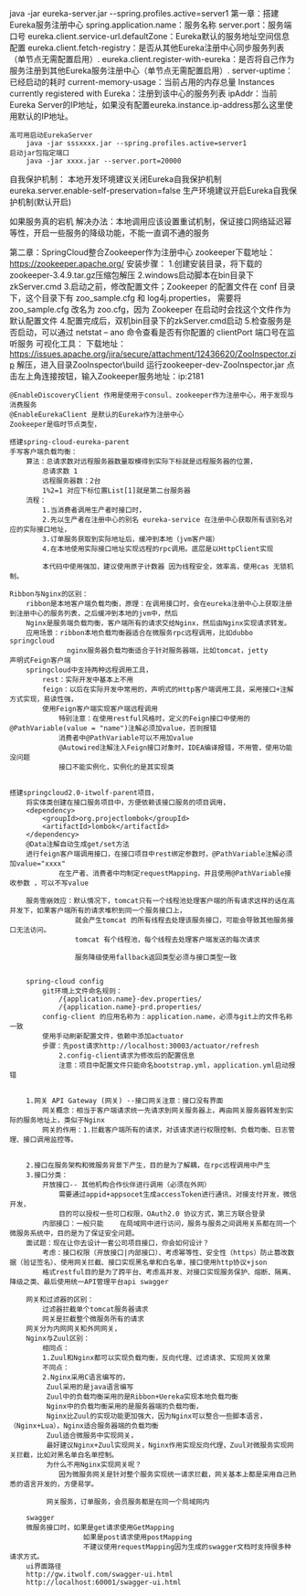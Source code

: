 
java -jar eureka-server.jar --spring.profiles.active=server1
第一章：搭建Eureka服务注册中心
	spring.application.name：服务名称
	server.port：服务端口号
	eureka.client.service-url.defaultZone：Eureka默认的服务地址空间信息配置
	eureka.client.fetch-registry：是否从其他Eureka注册中心同步服务列表（单节点无需配置启用）.
	eureka.client.register-with-eureka：是否将自己作为服务注册到其他Eureka服务注册中心（单节点无需配置启用）.
	server-uptime：已经启动的耗时
	current-memory-usage：当前占用的内存总量
	Instances currently registered with Eureka：注册到该中心的服务列表
	ipAddr：当前Eureka Server的IP地址，如果没有配置eureka.instance.ip-address那么这里使用默认的IP地址。
	
	高可用启动EurekaServer
		java -jar sssxxxx.jar --spring.profiles.active=server1
	启动jar包指定端口
		java -jar xxxx.jar --server.port=20000
		
自我保护机制：
	本地开发环境建议关闭Eureka自我保护机制
	eureka.server.enable-self-preservation=false
	生产环境建议开启Eureka自我保护机制(默认开启)
	
如果服务真的宕机
	解决办法：本地调用应该设置重试机制，保证接口网络延迟幂等性，开启一些服务的降级功能，不能一直调不通的服务
	
第二章：SpringCloud整合Zookeeper作为注册中心
	zookeeper下载地址：https://zookeeper.apache.org/
	安装步骤：
		1.创建安装目录，将下载的zookeeper-3.4.9.tar.gz压缩包解压
		2.windows启动脚本在bin目录下zkServer.cmd
		3.启动之前，修改配置文件；Zookeeper 的配置文件在 conf 目录下，这个目录下有 zoo_sample.cfg 和 log4j.properties，
		需要将 zoo_sample.cfg 改名为 zoo.cfg，因为 Zookeeper 在启动时会找这个文件作为默认配置文件
		4.配置完成后，双机bin目录下的zkServer.cmd启动
		5.检查服务是否启动，可以通过 netstat – ano 命令查看是否有你配置的 clientPort 端口号在监听服务
	可视化工具：
		下载地址：https://issues.apache.org/jira/secure/attachment/12436620/ZooInspector.zip
		解压，进入目录ZooInspector\build
		运行zookeeper-dev-ZooInspector.jar
		点击左上角连接按钮，输入Zookeeper服务地址：ip:2181

	@EnableDiscoveryClient 作用是使用于consul、zookeeper作为注册中心，用于发现与消费服务
	@EnableEurekaClient 是默认的Eureka作为注册中心
	Zookeeper是临时节点类型，
	
	搭建spring-cloud-eureka-parent
	手写客户端负载均衡：
		算法：总请求数对远程服务器数量取模得到实际下标就是远程服务器的位置，
			总请求数 1
			远程服务器数：2台
			1%2=1 对应下标位置List[1]就是第二台服务器
		流程：
			1.当消费者调用生产者时接口时，
			2.先以生产者在注册中心的别名 eureka-service 在注册中心获取所有该别名对应的实际接口地址，
			3.订单服务获取到实际地址后，缓冲到本地（jvm客户端）
			4.在本地使用实际接口地址实现远程的rpc调用。底层是以HttpClient实现
			
			本代码中使用强加，建议使用原子计数器 因为线程安全，效率高，使用cas 无锁机制。
			
	Ribbon与Nginx的区别：
		ribbon是本地客户端负载均衡，原理：在调用接口时，会在eureka注册中心上获取注册到注册中心的服务列表，之后缓冲到本地的jvm中，然后
		Nginx是服务端负载均衡，客户端所有的请求交给Nginx，然后由Nginx实现请求转发。
		应用场景：ribbon本地负载均衡器适合在微服务rpc远程调用，比如dubbo springcloud
				  nginx服务器负载均衡适合于针对服务器端，比如tomcat，jetty
	声明式Feign客户端
		springcloud中支持两种远程调用工具，
			rest：实际开发中基本上不用
			feign：以后在实际开发中常用的，声明式的Http客户端调用工具，采用接口+注解方式实现，易读性强，
			使用Feign客户端实现客户端远程调用
				特别注意：在使用restful风格时，定义的Feign接口中使用的@PathVariable(value = "name")注解必须加value，否则报错
				消费者中@PathVariable可以不用加value
				@Autowired注解注入Feign接口对象时，IDEA编译报错，不用管，使用功能没问题
				接口不能实例化，实例化的是其实现类
		
		
	搭建springcloud2.0-itwolf-parent项目，	
		将实体类创建在接口服务项目中，方便依赖该接口服务的项目调用，
		<dependency>
            <groupId>org.projectlombok</groupId>
            <artifactId>lombok</artifactId>
        </dependency>
		@Data注解自动生成get/set方法
		进行feign客户端调用接口，在接口项目中rest绑定参数时，@PathVariable注解必须加value="xxxx"
				在生产者、消费者中均制定requestMapping，并且使用@PathVariable接收参数 ，可以不写value
				
		服务雪崩效应：默认情况下，tomcat只有一个线程池处理客户端的所有请求这样的话在高并发下，如果客户端所有的请求堆积到同一个服务接口上，
					就会产生tomcat 的所有线程去处理该服务接口，可能会导致其他服务接口无法访问。
					tomcat 有个线程池，每个线程去处理客户端发送的每次请求
					
					服务降级使用fallback返回类型必须与接口类型一致
					
		
		spring-cloud config
			git环境上文件命名规则：
				/{application.name}-dev.properties/ 
				/{application.name}-prd.properties/
			config-client 的应用名称为：application.name，必须与git上的文件名称一致
			使用手动刷新配置文件，依赖中添加actuator
			步骤：先post请求http://localhost:30003/actuator/refresh
				2.config-client请求为修改后的配置信息
				注意：项目中配置文件只能命名bootstrap.yml，application.yml启动报错 
				
			
		1.网关 API Gateway (网关) --接口网关注意：接口没有界面
			网关概念：相当于客户端请求统一先请求到网关服务器上，再由网关服务器转发到实际的服务地址上，类似于Nginx
			网关的作用：1.拦截客户端所有的请求，对该请求进行权限控制、负载均衡、日志管理、接口调用监控等。
			
			
		2.接口在服务架构和微服务背景下产生，目的是为了解耦，在rpc远程调用中产生
		3.接口分类：
			开放接口-- 其他机构合作伙伴进行调用（必须在外网）
				需要通过appid+appsocet生成accessToken进行通讯，对接支付开发，微信开发，
				目的可以授权一些可口权限，OAuth2.0 协议方式，第三方联合登录
			内部接口：一般只能    在局域网中进行访问，服务与服务之间调用关系都在同一个微服务系统中，目的是为了保证安全问题。
		面试题：现在让你去设计一套公司项目接口，你会如何设计？
			考虑：接口权限（开放接口|内部接口）、考虑幂等性、安全性（https）防止篡改数据（验证签名）、使用网关拦截、接口实现黑名单和白名单，接口使用http协议+json
			格式restful目的是为了跨平台、考虑高并发、对接口实现服务保护、熔断、隔离、降级之类、最后使用统一API管理平台api swagger
		
		网关和过滤器的区别：
			过滤器拦截单个tomcat服务器请求
			网关是拦截整个微服务所有的请求
		网关分为内网网关和外网网关，
		Nginx与Zuul区别：
			相同点：
			1.Zuul和Nginx都可以实现负载均衡，反向代理、过滤请求、实现网关效果
			不同点：
			2.Nginx采用C语言编写的，
			 Zuul采用的是java语言编写
			 Zuul中的负载均衡采用的是Ribbon+Uereka实现本地负载均衡
			 Nginx中的负载均衡采用的是服务器端的负载均衡，
			 Nginx比Zuul的实现功能更加强大，因为Nginx可以整合一些脚本语言，（Nginx+Lua），Nginx适合服务器端的负载均衡
			 Zuul适合微服务中实现网关，
			 最好建议Nginx+Zuul实现网关，Nginx作用实现反向代理，Zuul对微服务实现网关拦截，比如对黑名单白名单控制。
			 为什么不用Nginx实现网关呢？
				因为微服务网关是针对整个服务实现统一请求拦截，网关基本上都是采用自己熟悉的语言开发的，方便易学。
			 
			 网关服务，订单服务，会员服务都是在同一个局域网内
			 
		swagger
		微服务接口时，如果是get请求使用GetMapping
					  如果是post请求使用postMapping
					  不建议使用requestMapping因为生成的swagger文档时支持很多种请求方式。
		ui界面路径
		http://gw.itwolf.com/swagger-ui.html
		http://localhost:60001/swagger-ui.html
		
		
		
	
		